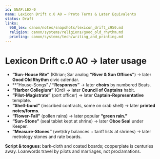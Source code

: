 ```yaml
---
id: SNAP:LEX-0
name: Lexicon Drift c.0 AO — Proto Terms & Later Equivalents
status: Draft
links:
  950_lex: canon/notes/snapshots/lexicon_drift_c950.md
  religion: canon/systems/religions/good_old_rhythm.md
  printing: canon/systems/tech/writing_and_printing.md
---
```


# Lexicon Drift c.0 AO → later usage

- **“Sun-House Rite”** (Kllrian; Sar analog **“River & Sun Offices”**) → later **Good Old Rhythm** civic calendar.  
- **“House-Songs” / **“Responses”** → later **choirs** by numbered Beats.  
- **“Harbor Collegium”** (Ord) → later **Council of Captains** habit.  
- **“Pilot-Magistrate”** (port officer) → later **Captain-Representative** template.  
- **“Shell-bond”** (inscribed contracts, some on crab shell) → later **printed notes/forms**.  
- **“Flower-Fall”** (pollen rains) → later popular **“green rain.”**  
- **“Sun-Stone”** (seal tablet kept at shrine) → later **Oboe Seal** under Keeper.  
- **“Measure-Stones”** (wet/dry balances + tariff lists at shrines) → later metrology stones and rate boards.

**Script & tongues:** bark-cloth and coated boards; copperplate is centuries away. Loanwords travel by pilots and marriages, not proclamations.
